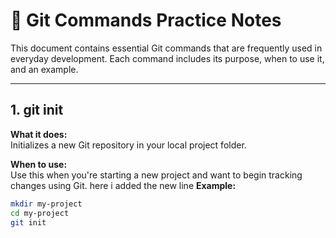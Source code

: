 # 📘 Git Commands Practice Notes

This document contains essential Git commands that are frequently used in everyday development. Each command includes its purpose, when to use it, and an example.

---

## 1. git init

**What it does:**  
Initializes a new Git repository in your local project folder.

**When to use:**  
Use this when you're starting a new project and want to begin tracking changes using Git. 
here i added the new line 
**Example:**
```bash
mkdir my-project
cd my-project
git init
